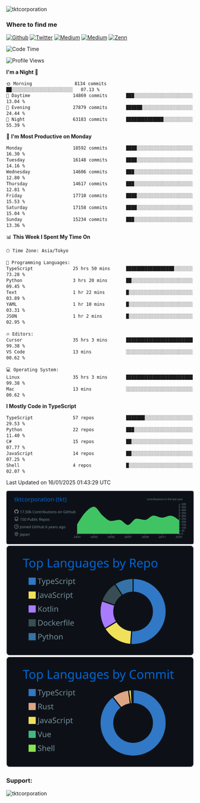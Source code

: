<p align="left"> <img src="https://komarev.com/ghpvc/?username=tktcorporation&label=Profile%20views&color=0e75b6&style=flat" alt="tktcorporation" /> </p>

<h3>Where to find me</h3>
<p>
<a href="https://github.com/tktcorporation" target="_blank"><img alt="Github" src="https://img.shields.io/badge/GitHub-%2312100E.svg?&style=for-the-badge&logo=Github&logoColor=white" /></a>
<a href="https://twitter.com/tktcorporation" target="_blank"><img alt="Twitter" src="https://img.shields.io/badge/twitter-%231DA1F2.svg?&style=for-the-badge&logo=twitter&logoColor=white" /></a>
<a href="https://www.linkedin.com/in/tktcorporation" target="_blank"><img alt="Medium" src="https://img.shields.io/badge/linkdin-0a66c2.svg?&style=for-the-badge&logo=linkedin&logoColor=white" /></a>
<a href="https://qiita.com/tktcorporation" target="_blank"><img alt="Medium" src="https://img.shields.io/badge/qiita-55C500.svg?&style=for-the-badge&logo=qiita&logoColor=white" /></a>
<a href="https://zenn.dev/tktcorporation" target="_blank"><img alt="Zenn" src="https://img.shields.io/badge/Zenn-3EA8FF.svg?&style=for-the-badge&logo=Zenn&logoColor=white" /></a>
</p>
  
<!--START_SECTION:waka-->
![Code Time](http://img.shields.io/badge/Code%20Time-2%2C054%20hrs%209%20mins-blue)

![Profile Views](http://img.shields.io/badge/Profile%20Views-0-blue)

**I'm a Night 🦉** 

```text
🌞 Morning                8134 commits        ██░░░░░░░░░░░░░░░░░░░░░░░   07.13 % 
🌆 Daytime                14869 commits       ███░░░░░░░░░░░░░░░░░░░░░░   13.04 % 
🌃 Evening                27879 commits       ██████░░░░░░░░░░░░░░░░░░░   24.44 % 
🌙 Night                  63183 commits       ██████████████░░░░░░░░░░░   55.39 % 
```
📅 **I'm Most Productive on Monday** 

```text
Monday                   18592 commits       ████░░░░░░░░░░░░░░░░░░░░░   16.30 % 
Tuesday                  16148 commits       ████░░░░░░░░░░░░░░░░░░░░░   14.16 % 
Wednesday                14606 commits       ███░░░░░░░░░░░░░░░░░░░░░░   12.80 % 
Thursday                 14617 commits       ███░░░░░░░░░░░░░░░░░░░░░░   12.81 % 
Friday                   17710 commits       ████░░░░░░░░░░░░░░░░░░░░░   15.53 % 
Saturday                 17158 commits       ████░░░░░░░░░░░░░░░░░░░░░   15.04 % 
Sunday                   15234 commits       ███░░░░░░░░░░░░░░░░░░░░░░   13.36 % 
```


📊 **This Week I Spent My Time On** 

```text
🕑︎ Time Zone: Asia/Tokyo

💬 Programming Languages: 
TypeScript               25 hrs 50 mins      ██████████████████░░░░░░░   73.28 % 
Python                   3 hrs 20 mins       ██░░░░░░░░░░░░░░░░░░░░░░░   09.45 % 
Text                     1 hr 22 mins        █░░░░░░░░░░░░░░░░░░░░░░░░   03.89 % 
YAML                     1 hr 10 mins        █░░░░░░░░░░░░░░░░░░░░░░░░   03.31 % 
JSON                     1 hr 2 mins         █░░░░░░░░░░░░░░░░░░░░░░░░   02.95 % 

🔥 Editors: 
Cursor                   35 hrs 3 mins       █████████████████████████   99.38 % 
VS Code                  13 mins             ░░░░░░░░░░░░░░░░░░░░░░░░░   00.62 % 

💻 Operating System: 
Linux                    35 hrs 3 mins       █████████████████████████   99.38 % 
Mac                      13 mins             ░░░░░░░░░░░░░░░░░░░░░░░░░   00.62 % 
```

**I Mostly Code in TypeScript** 

```text
TypeScript               57 repos            ███████░░░░░░░░░░░░░░░░░░   29.53 % 
Python                   22 repos            ███░░░░░░░░░░░░░░░░░░░░░░   11.40 % 
C#                       15 repos            ██░░░░░░░░░░░░░░░░░░░░░░░   07.77 % 
JavaScript               14 repos            ██░░░░░░░░░░░░░░░░░░░░░░░   07.25 % 
Shell                    4 repos             █░░░░░░░░░░░░░░░░░░░░░░░░   02.07 % 
```




 Last Updated on 16/01/2025 01:43:29 UTC
<!--END_SECTION:waka-->

[![](https://raw.githubusercontent.com/tktcorporation/tktcorporation/master/profile-summary-card-output/github_dark/0-profile-details.svg)](https://github.com/vn7n24fzkq/github-profile-summary-cards)
[![](https://raw.githubusercontent.com/tktcorporation/tktcorporation/master/profile-summary-card-output/github_dark/1-repos-per-language.svg)](https://github.com/vn7n24fzkq/github-profile-summary-cards) [![](https://raw.githubusercontent.com/tktcorporation/tktcorporation/master/profile-summary-card-output/github_dark/2-most-commit-language.svg)](https://github.com/vn7n24fzkq/github-profile-summary-cards)

<h3 align="left">Support:</h3>
<p><a href="https://www.buymeacoffee.com/tktcorporation"> <img align="left" src="https://cdn.buymeacoffee.com/buttons/v2/default-yellow.png" height="50" width="210" alt="tktcorporation" /></a></p><br><br>
